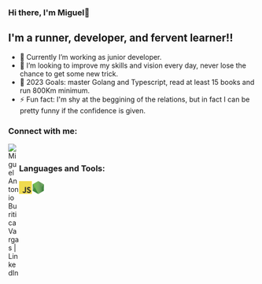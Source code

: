 ### Hi there, I'm Miguel👋

## I'm a runner, developer, and fervent learner!!

- 🌱 Currently I’m working as junior developer.
- 👯 I’m looking to improve my skills and vision every day, never lose the chance to get some new trick.
- 🥅 2023 Goals: master Golang and Typescript, read at least 15 books and run 800Km minimum.
- ⚡ Fun fact: I'm shy at the beggining of the relations, but in fact I can be pretty funny if the confidence is given. 

### Connect with me:

[<img align="left" alt="Miguel Antonio Buritica Vargas | LinkedIn" width="22px" src="https://cdn.jsdelivr.net/npm/simple-icons@v3/icons/linkedin.svg" />][linkedin]

<br />

### Languages and Tools:

[<img align="left" alt="JavaScript" width="26px" src="https://raw.githubusercontent.com/github/explore/80688e429a7d4ef2fca1e82350fe8e3517d3494d/topics/javascript/javascript.png" />][javascript]
[<img align="left" alt="Node.js" width="26px" src="https://raw.githubusercontent.com/github/explore/80688e429a7d4ef2fca1e82350fe8e3517d3494d/topics/nodejs/nodejs.png" />][node]

<br />
<br />

[linkedin]: https://www.linkedin.com/in/miguel-antonio-buritica-vargas-74693a219/
[javascript]: https://www.javascript.com/
[node]: https://nodejs.org/
